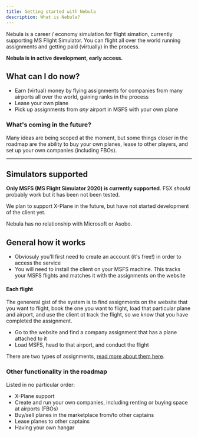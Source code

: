 ```yaml
---
title: Getting started with Nebula
description: What is Nebula?
---
```


Nebula is a career / economy simulation for flight simation, currently supporting MS Flight Simulator. You can flight all over the world running assignments and getting paid (virtually) in the process.

**Nebula is in active development, early access.**

## What can I do now?

- Earn (virtual) money by flying assignments for companies from many airports all over the world, gaining ranks in the process
- Lease your own plane
- Pick up assignments from _any_ airport in MSFS with your own plane

### What's coming in the future?

Many ideas are being scoped at the moment, but some things closer in the roadmap are the ability to buy your own planes, lease to other players, and set up your own companies (including FBOs).

---

## Simulators supported

**Only MSFS (MS Flight Simulator 2020) is currently supported**. FSX _should_ probably work but it has been not been tested.

We plan to support X-Plane in the future, but have not started development of the client yet.

Nebula has no relationship with Microsoft or Asobo.

## General how it works

- Obviosuly you'll first need to create an account (it's free!) in order to access the service
- You will need to install the client on your MSFS machine. This tracks your MSFS flights and matches it with the assignments on the website

#### Each flight

The genereral gist of the system is to find assignments on the website that you want to flight, book the one you want to flight, load that particular plane and airport, and use the client ot track the flight, so we know that you have completed the assignment.

- Go to the website and find a company assignment that has a plane attached to it
- Load MSFS, head to that airport, and conduct the flight

There are two types of assignments, [read more about them here](/assignments/types/).

### Other functionality in the roadmap

Listed in no particular order:

- X-Plane support
- Create and run your own companies, including renting or buying space at airports (FBOs)
- Buy/sell planes in the marketplace from/to other captains
- Lease planes to other captains
- Having your own hangar
